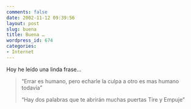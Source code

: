 ```yaml
---
comments: false
date: 2002-11-12 09:39:56
layout: post
slug: buena
title: Buena …
wordpress_id: 674
categories:
- Internet
---
```


Hoy he leído una linda frase…





> “Errar es humano, pero echarle la culpa a otro es mas humano todavía”
> 
> “Hay dos palabras que te abrirán muchas puertas Tire y Empuje”




 
